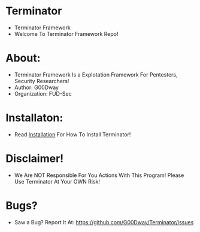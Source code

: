 # Terminator
- Terminator Framework
- Welcome To Terminator Framework Repo!
# About:
* Terminator Framework Is a Explotation Framework For Pentesters, Security Researchers!
* Author: G00Dway
* Organization: FUD-Sec
# Installaton:
- Read <a href="https://github.com/G00Dway/Terminator/wiki/Installation">Installation</a> For How To Install Terminator!
# Disclaimer!
* We Are NOT Responsible For You Actions With This Program! Please Use Terminator At Your OWN Risk!
# Bugs?
- Saw a Bug? Report It At: https://github.com/G00Dway/Terminator/issues
